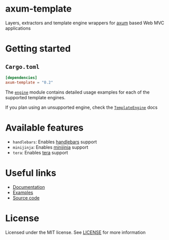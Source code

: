 # axum-template
<!-- cargo-sync-readme start -->

Layers, extractors and template engine wrappers for
[axum] based Web MVC applications

# Getting started

## `Cargo.toml`

```toml
[dependencies]
axum-template = "0.2"
```

The [`engine`] module contains detailed usage examples for each of the
supported template engines.

If you plan using an unsupported engine, check the [`TemplateEngine`] docs

# Available features

- `handlebars`: Enables [handlebars] support
- `minijinja`: Enables [minijinja] support
- `tera`: Enables [tera] support

# Useful links

- [Documentation]
- [Examples]
- [Source code]

# License

Licensed under the MIT license. See [LICENSE] for more information

[`engine`]: crate::engine
[`TemplateEngine`]: crate::TemplateEngine
[LICENSE]: https://github.com/Altair-Bueno/axum-template/blob/main/LICENSE
[Documentation]: https://docs.rs/axum-template
[Examples]: https://github.com/Altair-Bueno/axum-template/tree/main/examples
[Source code]: https://github.com/Altair-Bueno/axum-template
[axum]: https://github.com/tokio-rs/axum
[handlebars]: https://crates.io/crates/handlebars
[minijinja]: https://crates.io/crates/minijinja
[tera]: https://crates.io/crates/tera


<!-- cargo-sync-readme end -->